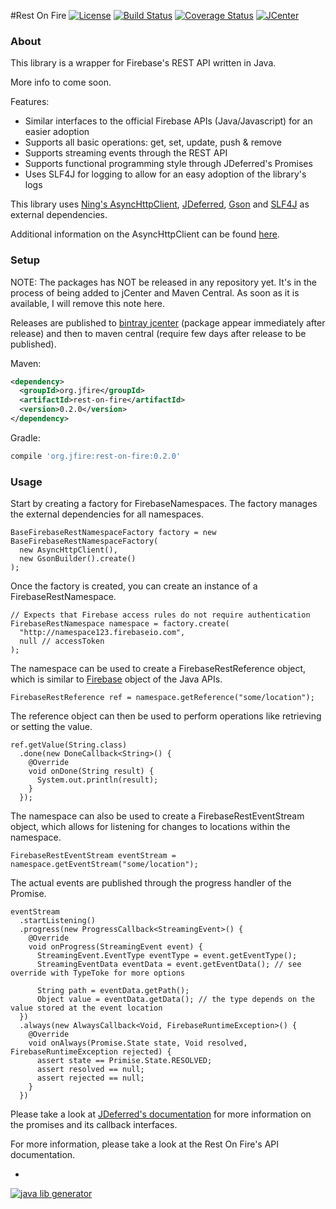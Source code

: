 #Rest On Fire
[![License](https://img.shields.io/hexpm/l/plug.svg?style=flat)](http://www.apache.org/licenses/LICENSE-2.0)
[![Build Status](http://img.shields.io/travis/j-fischer/rest-on-fire.svg?style=flat&branch=master)](https://travis-ci.org/j-fischer/rest-on-fire)
[![Coverage Status](https://img.shields.io/coveralls/j-fischer/rest-on-fire.svg?style=flat)](https://coveralls.io/r/j-fischer/rest-on-fire?branch=master)
[![JCenter](https://img.shields.io/bintray/v/j-fischer/maven/rest-on-fire.svg?label=jcenter)](https://bintray.com/j-fischer/maven/rest-on-fire/_latestVersion)
<!---
[![Maven Central](https://img.shields.io/maven-central/v/org.jfire/rest-on-fire.svg?style=flat)](https://maven-badges.herokuapp.com/maven-central/org.jfire/rest-on-fire)
-->

### About

This library is a wrapper for Firebase's REST API written in Java.

More info to come soon.

Features:
* Similar interfaces to the official Firebase APIs (Java/Javascript) for an easier adoption
* Supports all basic operations: get, set, update, push & remove
* Supports streaming events through the REST API
* Supports functional programming style through JDeferred's Promises
* Uses SLF4J for logging to allow for an easy adoption of the library's logs

This library uses [Ning's AsyncHttpClient](http://www.ning.com/code/2010/03/introducing-nings-asynchronous-http-client-library/),
[JDeferred](https://github.com/jdeferred/jdeferred), [Gson](https://github.com/google/gson) and [SLF4J](http://www.slf4j.org/)
as external dependencies.

Additional information on the AsyncHttpClient can be found [here](https://jfarcand.wordpress.com/2010/12/21/going-asynchronous-using-asynchttpclient-the-basic/).

### Setup

NOTE: The packages has NOT be released in any repository yet. It's in the process of being added to
jCenter and Maven Central. As soon as it is available, I will remove this note here.

Releases are published to [bintray jcenter](https://bintray.com/bintray/jcenter) (package appear immediately after release) 
and then to maven central (require few days after release to be published).

Maven:

```xml
<dependency>
  <groupId>org.jfire</groupId>
  <artifactId>rest-on-fire</artifactId>
  <version>0.2.0</version>
</dependency>
```

Gradle:

```groovy
compile 'org.jfire:rest-on-fire:0.2.0'
```

### Usage

Start by creating a factory for FirebaseNamespaces. The factory manages the external
dependencies for all namespaces.

    BaseFirebaseRestNamespaceFactory factory = new BaseFirebaseRestNamespaceFactory(
      new AsyncHttpClient(),
      new GsonBuilder().create()
    );

Once the factory is created, you can create an instance of a FirebaseRestNamespace.

    // Expects that Firebase access rules do not require authentication
    FirebaseRestNamespace namespace = factory.create(
      "http://namespace123.firebaseio.com",
      null // accessToken
    );

The namespace can be used to create a FirebaseRestReference object, which is similar
to [Firebase](https://www.firebase.com/docs/android/api/#firebase_methods) object of the Java APIs.

    FirebaseRestReference ref = namespace.getReference("some/location");

The reference object can then be used to perform operations like retrieving or setting
the value.

    ref.getValue(String.class)
      .done(new DoneCallback<String>() {
        @Override
        void onDone(String result) {
          System.out.println(result);
        }
      });

The namespace can also be used to create a FirebaseRestEventStream object, which allows for listening
for changes to locations within the namespace.

    FirebaseRestEventStream eventStream = namespace.getEventStream("some/location");

The actual events are published through the progress handler of the Promise.

    eventStream
      .startListening()
      .progress(new ProgressCallback<StreamingEvent>() {
        @Override
        void onProgress(StreamingEvent event) {
          StreamingEvent.EventType eventType = event.getEventType();
          StreamingEventData eventData = event.getEventData(); // see override with TypeToke for more options

          String path = eventData.getPath();
          Object value = eventData.getData(); // the type depends on the value stored at the event location
      })
      .always(new AlwaysCallback<Void, FirebaseRuntimeException>() {
        @Override
        void onAlways(Promise.State state, Void resolved, FirebaseRuntimeException rejected) {
          assert state == Primise.State.RESOLVED;
          assert resolved == null;
          assert rejected == null;
        }
      })

Please take a look at [JDeferred's documentation](https://github.com/jdeferred/jdeferred) for
more information on the promises and its callback interfaces.

For more information, please take a look at the Rest On Fire's API documentation.

-
[![java lib generator](http://img.shields.io/badge/Powered%20by-%20Java%20lib%20generator-green.svg?style=flat-square)](https://github.com/xvik/generator-lib-java)